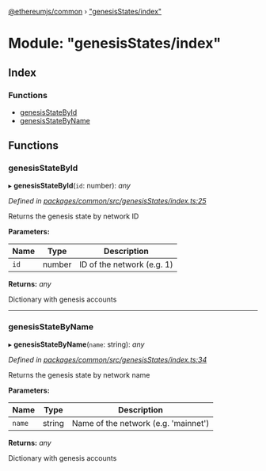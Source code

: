 [@ethereumjs/common](../README.md) › ["genesisStates/index"](_genesisstates_index_.md)

# Module: "genesisStates/index"

## Index

### Functions

* [genesisStateById](_genesisstates_index_.md#genesisstatebyid)
* [genesisStateByName](_genesisstates_index_.md#genesisstatebyname)

## Functions

###  genesisStateById

▸ **genesisStateById**(`id`: number): *any*

*Defined in [packages/common/src/genesisStates/index.ts:25](https://github.com/ethereumjs/ethereumjs-monorepo/blob/master/packages/common/src/genesisStates/index.ts#L25)*

Returns the genesis state by network ID

**Parameters:**

Name | Type | Description |
------ | ------ | ------ |
`id` | number | ID of the network (e.g. 1) |

**Returns:** *any*

Dictionary with genesis accounts

___

###  genesisStateByName

▸ **genesisStateByName**(`name`: string): *any*

*Defined in [packages/common/src/genesisStates/index.ts:34](https://github.com/ethereumjs/ethereumjs-monorepo/blob/master/packages/common/src/genesisStates/index.ts#L34)*

Returns the genesis state by network name

**Parameters:**

Name | Type | Description |
------ | ------ | ------ |
`name` | string | Name of the network (e.g. 'mainnet') |

**Returns:** *any*

Dictionary with genesis accounts
